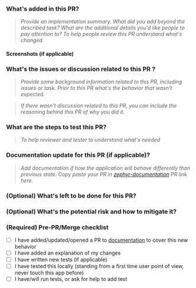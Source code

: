 ### What's added in this PR?

> _Provide an implementation summary. What did you add beyond the described task? What are the additional details you'd like people to pay attention to? To help people review this PR understand what's changed._

#### Screenshots (if applicable)

### What's the issues or discussion related to this PR ?

> _Provide some background information related to this PR, including issues or task. Prior to this PR what's the behavior that wasn't expected._

> _If there wasn't discussion related to this PR, you can include the reasoning behind this PR of why you did it._

### What are the steps to test this PR?

> _To help reviewer and tester to understand what's needed_

### Documentation update for this PR (if applicable)?

> _Add documentation if how the application will behave differently than previous state. Copy paste your PR in [zephyr-documentation](https://github.com/ZephyrCloudIO/zephyr-documentation) PR link here._

### (Optional) What's left to be done for this PR?

### (Optional) What's the potential risk and how to mitigate it?

<!-- ### Who do you wish to review this PR other than required reviewers? -->

<!-- @valorkin @zmzlois @arthurfiorette @zackarychapple -->

### (Required) Pre-PR/Merge checklist

- [ ] I have added/updated/opened a PR to [documentation](https://github.com/ZephyrCloudIO/zephyr-documentation) to cover this new behavior
- [ ] I have added an explanation of my changes
- [ ] I have written new tests (if applicable)
- [ ] I have tested this locally (standing from a first time user point of view, never touch this app before)
- [ ] I have/will run tests, or ask for help to add test
